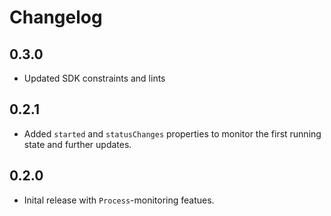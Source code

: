 # Changelog

## 0.3.0

- Updated SDK constraints and lints

## 0.2.1

- Added `started` and `statusChanges` properties to monitor the first running state and further updates.

## 0.2.0

- Inital release with `Process`-monitoring featues.
